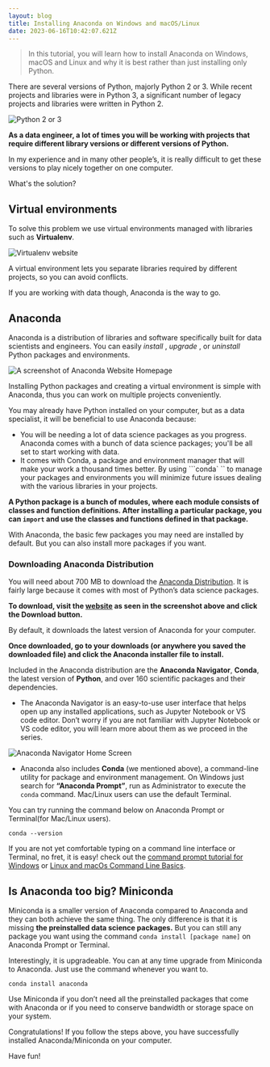 ```yaml
---
layout: blog
title: Installing Anaconda on Windows and macOS/Linux
date: 2023-06-16T10:42:07.621Z
---
```


> In this tutorial, you will learn how to install Anaconda on Windows, macOS and Linux and why it is best rather than just installing only Python.  
  
There are several versions of Python, majorly Python 2 or 3. While recent projects and libraries were in Python 3, a significant number of legacy projects and libraries were written in Python 2.  
  
![Python 2 or 3 ](https://jeremyikwuje.link/uploads/python-2-or-3.png)
  
**As a data engineer, a lot of times you will be working with projects that require different library versions or different versions of Python.**  
  
In my experience and in many other people’s, it is really difficult to get these versions to play nicely together on one computer.  
  
What's the solution?  
  
## Virtual environments  
  
To solve this problem we use virtual environments managed with libraries such as **Virtualenv**.  
  
![Virtualenv website](https://jeremyikwuje.link/uploads/virtualenv.png) 
  
A virtual environment lets you separate libraries required by different projects, so you can avoid conflicts.  
  
If you are working with data though, Anaconda is the way to go.  
  
## Anaconda  
  
Anaconda is a distribution of libraries and software specifically built for data scientists and engineers. You can easily _install_ , _upgrade_ , or _uninstall_ Python packages and environments.  
  
![A screenshot of Anaconda Website Homepage ](https://jeremyikwuje.link/uploads/ananconda-home-page.png)
  
Installing Python packages and creating a virtual environment is simple with Anaconda, thus you can work on multiple projects conveniently.  
  
You may already have Python installed on your computer, but as a data specialist, it will be beneficial to use Anaconda because:  
  
- You will be needing a lot of data science packages as you progress. Anaconda comes with a bunch of data science packages; you'll be all set to start working with data.  
- It comes with Conda, a package and environment manager that will make your work a thousand times better. By using ```conda` `` to manage your packages and environments you will minimize future issues dealing with the various libraries in your projects.  
  
**A Python package is a bunch of modules, where each module consists of classes and function definitions. After installing a particular package, you can `import` and use the classes and functions defined in that package.**  
  
With Anaconda, the basic few packages you may need are installed by default. But you can also install more packages if you want.  
  
### Downloading Anaconda Distribution  
You will need about 700 MB to download the [Anaconda Distribution](https://www.anaconda.com/). It is fairly large because it comes with most of Python’s data science packages.  
  
**To download, visit the [website](https://www.anaconda.com/) as seen in the screenshot above and click the Download button.**  
  
By default, it downloads the latest version of Anaconda for your computer.  
  
**Once downloaded, go to your downloads (or anywhere you saved the downloaded file) and click the Anaconda installer file to install.**  
  
Included in the Anaconda distribution are the **Anaconda Navigator**, **Conda**, the latest version of **Python**, and over 160 scientific packages and their dependencies.  
  
- The Anaconda Navigator is an easy-to-use user interface that helps open up any installed applications, such as Jupyter Notebook or VS code editor. Don’t worry if you are not familiar with Jupyter Notebook or VS code editor, you will learn more about them as we proceed in the series.  
  
![Anaconda Navigator Home Screen](https://jeremyikwuje.link/uploads/anaconda-navigator-home.png)  
  
- Anaconda also includes **Conda** (we mentioned above), a command-line utility for package and environment management. On Windows just search for **“Anaconda Prompt”**, run as Administrator to execute the `conda` command. Mac/Linux users can use the default Terminal.  
  
You can try running the command below on Anaconda Prompt or Terminal(for Mac/Linux users).  
  
```git  
conda --version  
```  
If you are not yet comfortable typing on a command line interface or Terminal, no fret, it is easy! check out the [command prompt tutorial for Windows](https://www.lynda.com/-tutorials/Windows-command-line-basics/497312/513424-4.html) or [Linux and macOs Command Line Basics](https://www.youtube.com/watch?v=bXIHEIUSXvY).  
  
## Is Anaconda too big? Miniconda  
Miniconda is a smaller version of Anaconda compared to Anaconda and they can both achieve the same thing. The only difference is that it is missing **the preinstalled data science packages.** But you can still any package you want using the command `conda install [package name]` on Anaconda Prompt or Terminal.  
  
Interestingly, it is upgradeable. You can at any time upgrade from Miniconda to Anaconda. Just use the command whenever you want to.  
  
```git  
conda install anaconda  
```  
  
Use Miniconda if you don’t need all the preinstalled packages that come with Anaconda or if you need to conserve bandwidth or storage space on your system.  
  
Congratulations! If you follow the steps above, you have successfully installed Anaconda/Miniconda on your computer.  
  
Have fun!